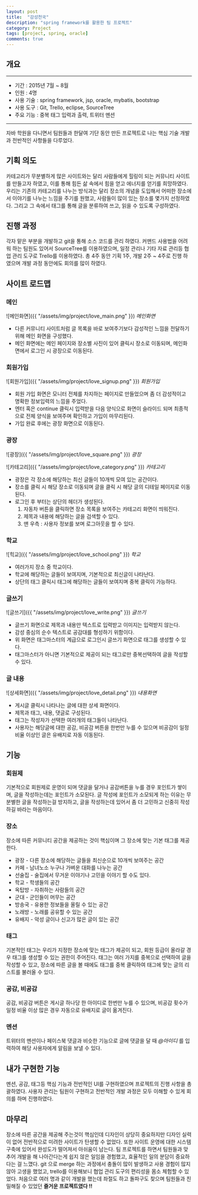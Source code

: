 ```yaml
---
layout: post
title:  "감성천국"
description: "spring framework를 활용한 팀 프로젝트"
category: Project
tags: [project, spring, oracle]
comments: true
---
```


## 개요

---

- 기간 : 2015년 7월 ~ 8월
- 인원 : 4명
- 사용 기술 : spring framework, jsp, oracle, mybatis, bootstrap
- 사용 도구 : Git, Trello, eclipse, SourceTree
- 주요 기능 : 중복 태그 입력과 출력, 트위터 멘션

---

자바 학원을 다니면서 팀원들과 한달여 기단 동안 만든 프로젝트로 나는 핵심 기술 개발과 전반적인 사항들을 다루었다.

## 기획 의도

카테고리가 무분별하게 많은 사이트와는 달리 사람들에게 힐링이 되는 커뮤니티 사이트를 만들고자 하였고, 이를 통해 힘든 삶 속에서 힘을 얻고 에너지를 얻기를 희망하였다. 우리는 기존의 카테고리를 나누는 방식과는 달리 장소의 개념을 도입해서 어떠한 장소에서 이야기를 나누는 느낌을 주기를 원했고, 사람들이 많이 있는 장소를 몇가지 선정하였다. 그리고 그 속에서 태그를 통해 글을 분류하여 쓰고, 읽을 수 있도록 구성하였다.

## 진행 과정

각자 맡은 부분을 개발하고 git을 통해 소스 코드를 관리 하였다. 커맨드 사용법을 어려워 하는 팀원도 있어서 SourceTree를 이용하였으며, 일정 관리나 기타 자료 관리등 협업 관리 도구로 Trello를 이용하였다. 총 4주 동안 기획 1주, 개발 2주 ~ 4주로 진행 하였으며 개발 과정 동안에도 회의를 많이 하였다.  


## 사이트 로드맵

### 메인

![메인화면]({{ "/assets/img/project/love_main.png" }})
*메인화면*

- 다른 커뮤니티 사이트처럼 글 목록을 바로 보여주기보다 감성적인 느낌을 전달하기 위해 메인 화면을 구성했다.
- 메인 화면에는 메인 페이지와 장소별 사진이 있어 클릭시 장소로 이동되며, 메인화면에서 로그인 시 광장으로 이동된다.

### 회원가입

![회원가입]({{ "/assets/img/project/love_signup.png" }})
*회원가입*

- 회원 가입 화면은 모니터 전체를 차지하는 페이지로 만들었으며 좀 더 감성적이고 명확한 정보입력의 느낌을 주었다.
- 엔터 혹은 continue 클릭시 입력받을 다음 양식으로 화면이 슬라이드 되며 최종적으로 전체 양식을 보여주며 확인하고 가입이 마무리된다.
- 가입 완료 후에는 광장 화면으로 이동된다.

### 광장

![광장]({{ "/assets/img/project/love_square.png" }})
*광장*

![카테고리]({{ "/assets/img/project/love_category.png" }})
*카테고리*

- 광장은 각 장소에 해당하는 최신 글들이 10개씩 모여 있는 공간이다.
- 장소를 클릭 시 해당 장소로 이동되며 글을 클릭 시 해당 글의 디테일 페이지로 이동된다.
- 로그인 후 부터는 상단의 헤더가 생성된다.
    1. 자동차 버튼을 클릭하면 장소 목록을 보여주는 카테고리 화면이 띄워진다.
    2. 제목과 내용에 해당하는 글을 검색할 수 있다.
    3. 맨 우측 : 사용자 정보를 보며 로그아웃을 할 수 있다.

### 학교

![힉교]({{ "/assets/img/project/love_school.png" }})
*학교*

- 여러가지 장소 중 학교이다.
- 학교에 해당하는 글들이 보여지며, 기본적으로 최신글이 나타난다.
- 상단의 태그 클릭시 태그에 해당하는 글들이 보여지며 중복 클릭이 가능하다.

### 글쓰기

![글쓰기]({{ "/assets/img/project/love_write.png" }})
*글쓰기*

- 글쓰기 화면으로 제목과 내용만 텍스트로 입력받고 이미지는 입력받지 않는다.
- 감성 중심의 순수 텍스트로 공감대를 형성하기 위함이다.
- 위 화면은 태그마스터의 계급으로 로그인시 글쓰기 화면으로 태그를 생성할 수 있다.
- 태그마스터가 아니면 기본적으로 제공이 되는 태그로만 중복선택하여 글을 작성할 수 있다.

### 글 내용

![상세화면]({{ "/assets/img/project/love_detail.png" }})
*내용화면*

- 게시글 클릭시 나타나는 글에 대한 상세 화면이다.
- 제목과 태그, 내용, 댓글로 구성된다.
- 태그는 작성자가 선택한 여러개의 태그들이 나타난다.
- 사용자는 해당글에 대한 공감, 비공감 버튼을 한번만 누를 수 있으며 비공감이 일정비율 이상인 글은 유배지로 자동 이동된다.

## 기능

### 회원제

기본적으로 회원제로 운영이 되며 댓글을 달거나 공감버튼을 누를 경우 포인트가 쌓이며, 글을 작성하는데는 포인트가 소모된다.
글 작성에 포인트가 소모되게 하는 이유는 무분별한 글을 작성하는걸 방지하고, 글을 작성하는데 있어서 좀 더 고민하고 신중히 작성하길 바라는 마음이다.

### 장소

장소에 따른 커뮤니티 공간을 제공하는 것이 핵심이며 그 장소에 맞는 기본 태그를 제공한다.

- 광장 - 다른 장소에 해당하는 글들을 최신순으로 10개씩 보여주는 공간
- 카페 - 남녀노소 누구나 가벼운 대화를 나누는 공간
- 선술집 - 술집에서 무거운 이야기나 고민을 이야기 할 수도 있다.
- 학교 - 학생들의 공간
- 옥탑방 - 자취하는 사람들의 공간
- 군대 - 군인들이 머무는 공간
- 방송국 - 유용한 정보들을 올릴 수 있는 공간
- 노래방 - 노래를 공유할 수 있는 공간
- 유배지 - 악성 글이나 신고가 많은 글이 있는 공간

### 태그

기본적인 태그는 우리가 지정한 장소에 맞는 태그가 제공이 되고, 회원 등급이 올라갈 경우 태그를 생성할 수 있는 권한이 주어진다.
태그는 여러 가지를 중복으로 선택하여 글을 작성할 수 있고, 장소에 따른 글을 볼 때에도 태그를 중복 클릭하여 태그에 맞는 글의 리스트를 불러올 수 있다.

### 공감, 비공감

공감, 비공감 버튼은 게시글 하나당 한 아이디로 한번만 누를 수 있으며, 비공감 횟수가 일정 비율 이상 많은 경우 자동으로 유배지로 글이 옮겨진다.

### 멘션

트위터의 멘션이나 페이스북 댓글과 비슷한 기능으로 글에 댓글을 달 때 *@아이디* 를 입력하여 해당 사용자에게 알림을 보낼 수 있다.

## 내가 구현한 기능

멘션, 공감, 태그등 핵심 기능과 전반적인 UI를 구현하였으며 프로젝트의 진행 사항을 총괄하였다.
사용자 관리는 팀원이 구현하고 전반적인 개발 과정은 모두 이해할 수 있게 회의를 하며 진행하였다.

## 마무리

장소에 따른 공간을 제공해 주는것이 핵심인데 디자인이 상당히 중요하지만 디자인 실력이 없어 전반적으로 미려한 사이트가 탄생할 수 없었다. 또한 사이트 운영에 대한 시스템 구축에 있어서 완성도가 떨어져서 아쉬움이 남는다.
팀 프로젝트를 하면서 팀원들과 맞추어 개발을 해 나아간다는게 쉽지 않은 일임을 경험했고, 효율적인 일의 분담이 중요하다는 걸 느꼈다.
git 으로 merge 하는 과정에서 충돌이 많이 발생하고 사용 경험이 많지 않아 고생을 했었고, trello를 이용해보니 협업 관리 도구의 편리성을 몸소 체험할 수 있었다.
처음으로 여러 명과 같이 개발을 했는데 좌절도 하고 돌파구도 찾으며 팀원들과 친밀해질 수 있었던 **즐거운 프로젝트였다 !!**
